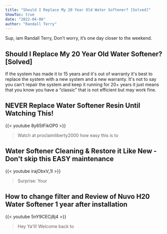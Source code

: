 ```yaml
---
title: "Should I Replace My 20 Year Old Water Softener? [Solved]"
ShowToc: true 
date: "2022-04-06"
author: "Randall Terry" 
---
```


Sup, iam Randall Terry, Don’t worry, it’s one day closer to the weekend.
## Should I Replace My 20 Year Old Water Softener? [Solved]
If the system has made it to 15 years and it's out of warranty it's best to replace the system with a new system and a new warranty. It's not to say you can't repair the system and keep it running for 20+ years it just means that you know you have a “classic” that is not efficient but may work fine.

## NEVER Replace Water Softener Resin Until Watching This!
{{< youtube 8y65tFikOP0 >}}
>Watch at proclaimliberty2000 how easy this is to 

## Water Softener Cleaning & Restore it Like New - Don't skip this EASY maintenance
{{< youtube irajObxV_1I >}}
>Surprise: Your 

## How to change filter and Review of Nuvo H20 Water Softener 1 year after installation
{{< youtube 5nY9CECj8j4 >}}
>Hey Ya'll! Welcome back to 

